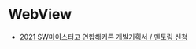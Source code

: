 # WebView

- <a href="https://docs.google.com/spreadsheets/d/1sICoVdmEY2WhP9xWdsvtx5sf0-MiFbCQPmU-wQLQM2Q/edit#gid=243133451">2021 SW마이스터고 연합해커톤 개발기획서 / 멘토링 신청</a>
